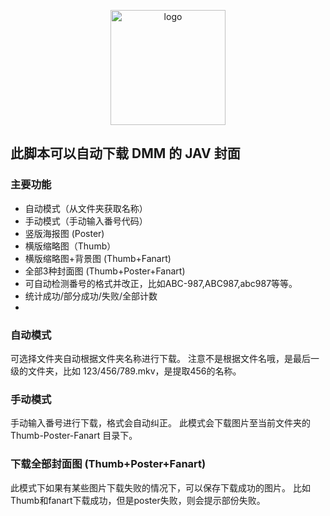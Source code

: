 <p align="center">
  <a href="https://peifeng.li"><img width="184px" alt="logo" src="https://li-peifeng.github.io/isweet/logo.png" />
  </a>
</p>

## 此脚本可以自动下载 DMM 的 JAV 封面
### 主要功能
- 自动模式（从文件夹获取名称）
- 手动模式（手动输入番号代码）
- 竖版海报图 (Poster)
- 横版缩略图（Thumb）
- 横版缩略图+背景图 (Thumb+Fanart)
- 全部3种封面图 (Thumb+Poster+Fanart)
- 可自动检测番号的格式并改正，比如ABC-987,ABC987,abc987等等。
- 统计成功/部分成功/失败/全部计数
- 
### 自动模式
可选择文件夹自动根据文件夹名称进行下载。
注意不是根据文件名哦，是最后一级的文件夹，比如 123/456/789.mkv，是提取456的名称。
### 手动模式
手动输入番号进行下载，格式会自动纠正。
此模式会下载图片至当前文件夹的 Thumb-Poster-Fanart 目录下。
### 下载全部封面图 (Thumb+Poster+Fanart)
此模式下如果有某些图片下载失败的情况下，可以保存下载成功的图片。
比如Thumb和fanart下载成功，但是poster失败，则会提示部份失败。
